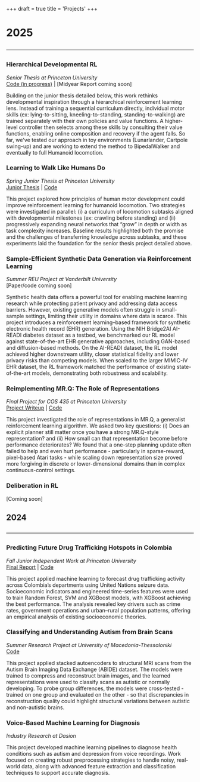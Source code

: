 +++
draft = true
title = 'Projects'
+++

# 2025 
<hr style="border: 0; border-top: 1px solid #ddd; margin: 2em 0;">

### Hierarchical Developmental RL  
*Senior Thesis at Princeton University*  
[Code (in progress)](https://github.com/natalia-espinosadice/hierarchical-developmental-locomotion) | [Midyear Report coming soon]

Building on the junior thesis detailed below, this work rethinks developmental inspiration through a hierarchical reinforcement learning lens. Instead of training a sequential curriculum directly, individual motor skills (ex: lying-to-sitting, kneeling-to-standing, standing-to-walking) are trained separately with their own policies and value functions. A higher-level controller then selects among these skills by consulting their value functions, enabling online composition and recovery if the agent falls. So far, we've tested our approach in toy environments (Lunarlander, Cartpole swing-up) and are working to extend the method to BipedalWalker and eventually to full Humanoid locomotion. 

### Learning to Walk Like Humans Do
*Spring Junior Thesis at Princeton University*  
[Junior Thesis](/juniorthesis_spring25.pdf) | [Code](https://github.com/natalia-espinosadice/learning-to-walk-rl)

This project explored how principles of human motor development could improve reinforcement learning for humanoid locomotion. Two strategies were investigated in parallel: (i) a curriculum of locomotion subtasks aligned with developmental milestones (ex: crawling before standing) and (ii) progressively expanding neural networks that “grow” in depth or width as task complexity increases. Baseline results highlighted both the promise and the challenges of transferring knowledge across subtasks, and these experiments laid the foundation for the senior thesis project detailed above. 

### Sample-Efficient Synthetic Data Generation via Reinforcement Learning 
*Summer REU Project at Vanderbilt University*  
[Paper/code coming soon]  

Synthetic health data offers a powerful tool for enabling machine learning research while protecting patient privacy and addressing data access barriers. However, existing generative models often struggle in small-sample settings, limiting their utility in domains where data is scarce. This project introduces a reinforcement learning–based framework for synthetic electronic health record (EHR) generation. Using the NIH Bridge2AI AI-READI diabetes dataset as a testbed, we benchmarked our RL model against state-of-the-art EHR generative approaches, including GAN-based and diffusion-based methods. On the AI-READI dataset, the RL model achieved higher downstream utility, closer statistical fidelity and lower privacy risks than competing models. When scaled to the larger MIMIC-IV EHR dataset, the RL framework matched the performance of existing state-of-the-art models, demonstrating both robustness and scalability.


### Reimplementing MR.Q: The Role of Representations 
*Final Project for COS 435 at Princeton University*  
[Project Writeup](/COS435_Final_Paper.pdf) | [Code](https://github.com/natalia-espinosadice/COS-435-RL-MrQ)  

This project investigated the role of representations in MR.Q, a generalist reinforcement learning algorithm. We asked two key questions: (i) Does an explicit planner still matter once you have a strong MR.Q-style representation? and (ii) How small can that representation become before performance deteriorates? We found that a one-step planning update often failed to help and even hurt performance - particularly in sparse-reward, pixel-based Atari tasks - while scaling down representation size proved more forgiving in discrete or lower-dimensional domains than in complex continuous-control settings. 

### Deliberation in RL 
[Coming soon]

## 2024 
<hr style="border: 0; border-top: 1px solid #ddd; margin: 2em 0;">

### Predicting Future Drug Trafficking Hotspots in Colombia 
*Fall Junior Independent Work at Princeton University*  
[Final Report](/iw_fall24.pdf) | [Code](https://github.com/natalia-espinosadice/predicting-drug-trafficking-hotspots)  

This project applied machine learning to forecast drug trafficking activity across Colombia’s departments using United Nations seizure data. Socioeconomic indicators and engineered time-series features were used to train Random Forest, SVM and XGBoost models, with XGBoost achieving the best performance. The analysis revealed key drivers such as crime rates, government operations and urban–rural population patterns, offering an empirical analysis of existing socioeconomic theories.

### Classifying and Understanding Autism from Brain Scans
*Summer Research Project at University of Macedonia-Thessaloniki*  
[Code](https://github.com/natalia-espinosadice/brainscan-autoencoder)  

This project applied stacked autoencoders to structural MRI scans from the Autism Brain Imaging Data Exchange (ABIDE) dataset. The models were trained to compress and reconstruct brain images, and the learned representations were used to classify scans as autistic or normally developing. To probe group differences, the models were cross-tested - trained on one group and evaluated on the other - so that discrepancies in reconstruction quality could highlight structural variations between autistic and non-autistic brains.


### Voice-Based Machine Learning for Diagnosis
*Industry Research at Dasion*  

This project developed machine learning pipelines to diagnose health conditions such as autism and depression from voice recordings. Work focused on creating robust preprocessing strategies to handle noisy, real-world data, along with advanced feature extraction and classification techniques to support accurate diagnosis. 


